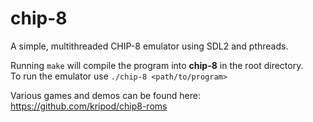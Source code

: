 # chip-8
A simple, multithreaded CHIP-8 emulator using SDL2 and pthreads.

Running `make` will compile the program into **chip-8** in the root directory.  
To run the emulator use `./chip-8 <path/to/program>`

Various games and demos can be found here: https://github.com/kripod/chip8-roms
